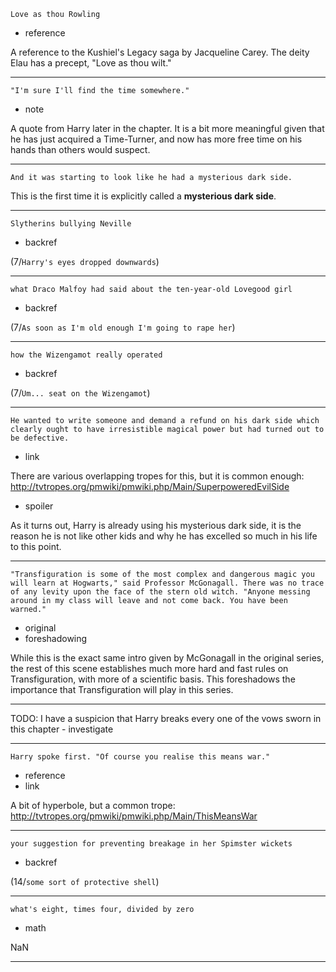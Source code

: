 ```
Love as thou Rowling
```

* reference

A reference to the Kushiel's Legacy saga by Jacqueline Carey.  The
deity Elau has a precept, "Love as thou wilt."

---

```
"I'm sure I'll find the time somewhere."
```

* note

A quote from Harry later in the chapter.  It is a bit more meaningful
given that he has just acquired a Time-Turner, and now has more free
time on his hands than others would suspect.

---

```
And it was starting to look like he had a mysterious dark side.
```

This is the first time it is explicitly called a **mysterious dark
side**.

---

```
Slytherins bullying Neville
```

* backref

(7/`Harry's eyes dropped downwards`)

---

```
what Draco Malfoy had said about the ten-year-old Lovegood girl
```

* backref

(7/`As soon as I'm old enough I'm going to rape her`)

---

```
how the Wizengamot really operated
```

* backref

(7/`Um... seat on the Wizengamot`)

---

```
He wanted to write someone and demand a refund on his dark side which
clearly ought to have irresistible magical power but had turned out to
be defective.
```

* link

There are various overlapping tropes for this, but it is common
enough: http://tvtropes.org/pmwiki/pmwiki.php/Main/SuperpoweredEvilSide

* spoiler

As it turns out, Harry is already using his mysterious dark side, it
is the reason he is not like other kids and why he has excelled so
much in his life to this point.

---

```
"Transfiguration is some of the most complex and dangerous magic you
will learn at Hogwarts," said Professor McGonagall. There was no trace
of any levity upon the face of the stern old witch. "Anyone messing
around in my class will leave and not come back. You have been
warned."
```

* original
* foreshadowing

While this is the exact same intro given by McGonagall in the original
series, the rest of this scene establishes much more hard and fast
rules on Transfiguration, with more of a scientific basis.  This
foreshadows the importance that Transfiguration will play in this
series.

---

TODO: I have a suspicion that Harry breaks every one of the vows
sworn in this chapter - investigate

---

```
Harry spoke first. "Of course you realise this means war."
```

* reference
* link

A bit of hyperbole, but a common trope:
http://tvtropes.org/pmwiki/pmwiki.php/Main/ThisMeansWar

---

```
your suggestion for preventing breakage in her Spimster wickets
```

* backref

(14/`some sort of protective shell`)

---

```
what's eight, times four, divided by zero
```

* math

NaN

---
